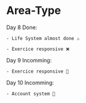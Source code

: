 # Area-Type

Day 8 Done:

    - Life System almost done ⚠️
    
    - Exercice responsive ❌


Day 9 Incomming:

    - Exercice responsive 💭


Day 10 Incomming:

    - Account system 💭

